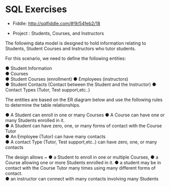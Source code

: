 # SQL Exercises

- Fiddle: http://sqlfiddle.com/#!9/54feb2/18

- Project : Students, Courses, and Instructors

The following data model is designed to hold information relating to Students, Student Courses and Instructors who tutor students. 

For this scenario, we need to define the following entities:

●	Student Information  
●	Courses  
●	Student Courses  (enrollment)
●	Employees (instructors)  
●	Student Contacts (Contact between the Student and the Instructor) 
●	Contact Types (Tutor, Test support,etc..)

The entities are based on the ER diagram below and use the following rules to determine the table relationships. 

●	A Student can enroll in one or many Courses 
●	A Course can have one or many Students enrolled in it.  
●	A Student can have zero, one, or many forms of contact with the Course Tutor  
●	An Employee (Tutor) can have many contacts  
●	A contact Type (Tutor, Test support,etc..) can have zero, one, or many contacts

The design allows ~
●	a Student to enroll in one or multiple Courses, 
●	a Course allowing one or more Students enrolled in it.
●	a student may be in contact with the Course Tutor many times using many different forms of contact.  
●	an instructor can connect with many contacts involving many Students
